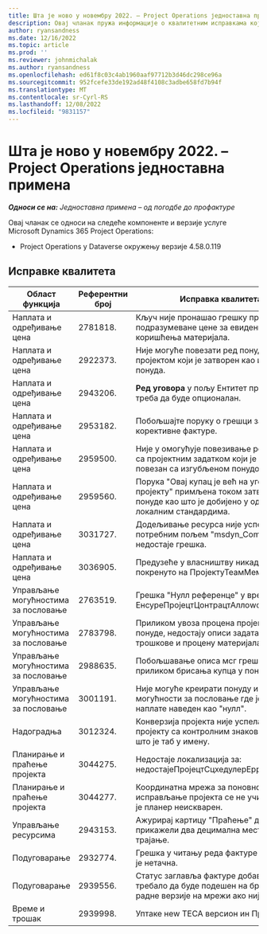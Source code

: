 ```yaml
---
title: Шта је ново у новембру 2022. – Project Operations једноставна примена
description: Овај чланак пружа информације о квалитетним исправкама које су доступне у издању Мицрософт  Dynamics 365 Project Operations  лите примене у новембру 2022.
author: ryansandness
ms.date: 12/16/2022
ms.topic: article
ms.prod: ''
ms.reviewer: johnmichalak
ms.author: ryansandness
ms.openlocfilehash: ed61f8c03c4ab1960aaf97712b3d46dc298ce96a
ms.sourcegitcommit: 952fcefe33de192ad48f4108c3adbe658fd7b94f
ms.translationtype: MT
ms.contentlocale: sr-Cyrl-RS
ms.lasthandoff: 12/08/2022
ms.locfileid: "9831157"
---
```

# <a name="whats-new-november-2022---project-operations-lite-deployment"></a>Шта је ново у новембру 2022. – Project Operations једноставна примена

_**Односи се на:** Једноставна примена – од погодбе до профактуре_

Овај чланак се односи на следеће компоненте и верзије услуге Microsoft Dynamics 365 Project Operations:

- Project Operations у Dataverse окружењу верзије 4.58.0.119


## <a name="quality-updates"></a>Исправке квалитета

| Област функција | Референтни број | Исправка квалитета |
| --- | --- | --- |
| Наплата и одређивање цена | 2781818. | Кључ није пронашао грешку приликом подразумеване цене за евиденцију коришћења материјала. |
| Наплата и одређивање цена | 2922373. | Није могуће повезати ред понуде са пројектом који је затворен као изгубљена понуда. |
| Наплата и одређивање цена | 2943206. | **Ред уговора**  у пољу Ентитет пројекта треба да буде опционалан. |
| Наплата и одређивање цена | 2953182. | Побољшајте поруку о грешци за корективне фактуре.|
| Наплата и одређивање цена | 2959500. | Није у омогућује повезивање реда понуде са пројектним задатком који је већ повезан са изгубљеном понудом.|
| Наплата и одређивање цена | 2959560. | Порука "Овај купац је већ на уговору о пројекту" примљена током затварања понуде као што је добијено у одређеним локалним стандардима. |
| Наплата и одређивање цена | 3031727. | Додељивање ресурса није успело са потребним пољем "msdyn_Company" недостаје грешка. |
| Наплата и одређивање цена | 3036905. | Предузеће у власништву никада није покренуто на ПројектуТеамМембер. |
| Управљање могућностима за пословање | 2763519. | Грешка "Нулл референце" у вредности ЕнсуреПројецтЦонтрацтАллоwсУпдатес. |
| Управљање могућностима за пословање | 2783798. | Приликом увоза процена пројекта у ред понуде, недостају описи задатака за трошкове и процену материјала.|
| Управљање могућностима за пословање | 2988635. | Побољшавање описа мсг грешке приликом брисања купца у понуди. |
| Управљање могућностима за пословање | 3001191. | Није могуће креирати понуду из могућности за пословање где је начин наплате наведен као "нулл". |
| Надоградња | 3012324. | Конверзија пројекта није успела на пројекту са контролним знаковима као што је таб у имену. || Планирање и праћење пројекта | 2790384. | Временско време за операцију "Необрађени" је прекратко. |
| Планирање и праћење пројекта | 3044275. | Недостаје локализација за: недостајеПројецтСцхедулерЕррорМессаге. |
| Планирање и праћење пројекта | 3044277. | Координатна мрежа за поновно исправљање пројекта се не учитава када је планер неискварен.|
| Управљање ресурсима | 2943153. | Ажурирај картицу "Праћење" да бисте прикажели два децимална места за трајање.|
| Подуговарање | 2932774. | Грешка у читању реда фактуре добављача је нетачна. |
| Подуговарање | 2939556. | Статус заглавља фактуре добављача не би требало да буде подешен на брисање радне верзије на мрежи ако није активан. |
| Време и трошак | 2939998. | Уптаке неw ТЕСА версион ин ПројОпс. |
